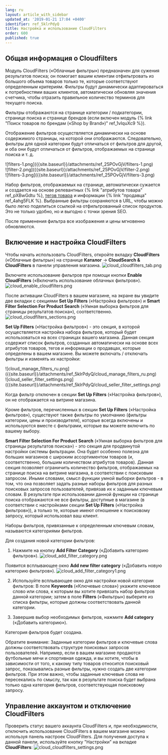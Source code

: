 ```yaml
---
lang: ru
layout: article_with_sidebar
updated_at: '2019-01-21 17:04 +0400'
identifier: ref_5klrPdyQ
title: Настройка и использование CloudFilters
order: 600
published: true
---
```

## Общая информация о Cloudfilters
Модуль CloudFilters («Облачные фильтры») предназначен для сужения результатов поиска; он помогает вашим клиентам отфильтровать из большого объема товаров только те, которые соответствуют определенным критериям. Фильтры будут динамически адаптироваться к потребностями ваших клиентов, автоматически обновляя значения счетчика, чтобы отразить правильное количество терминов для текущего поиска.

Фильтры отображаются на странице категории / подкатегории, странице поиска и странице брендов (если включен модуль {% link "Поиск товаров по брендам («Shop by Brand»)" ref_1vIquXc9 %}).

Отображение фильтров осуществляется динамически на основе содержимого страницы, на которой они отображаются. Следовательно, фильтры для одной категории будут отличаться от фильтров для другой, и оба они будут отличаться от фильтров, отображаемых на странице поиска и т. д.

<div class="ui stackable three column grid">
  <div class="column" markdown="span">![filters-1.png]({{site.baseurl}}/attachments/ref_25POvGjV/filters-1.png)</div>
  <div class="column" markdown="span">![filter-2.png]({{site.baseurl}}/attachments/ref_25POvGjV/filter-2.png)</div>
  <div class="column" markdown="span">![filters-3.png]({{site.baseurl}}/attachments/ref_25POvGjV/filters-3.png)</div>
</div>

Набор фильтров, отображаемых на странице, автоматически сужается и создается на основе релевантных {% link "атрибутов товара" ref_pXBwGdtu %}, [тегов товара](https://kb.x-cart.com/modules/product_tags.html) и информации {% link "продавца" ref_4ahg5FLK %}. Выбранные фильтры сохраняются в URL, чтобы можно было легко поделиться ссылкой на отфильтрованный список продуктов. Это не только удобно, но и выгодно с точки зрения SEO.

После применения фильтра все изображения и цены мгновенно обновляются.

## Включение и настройка CloudFilters
Чтобы начать использовать CloudFilters, откройте вкладку **CloudFilters** («Облачные фильтры») на странице **Каталог** -> **CloudSearch & CloudFilters** в панели управления магазина.
![cloud_cloudfilters_tab.png]({{site.baseurl}}/attachments/ref_5klrPdyQ/cloud_cloudfilters_tab.png)

Включите использование фильтров при помощи кнопки **Enable CloudFilters** («Включить использование облачных фильтров»).
![cloud_enable_cloudfilters.png]({{site.baseurl}}/attachments/ref_5klrPdyQ/cloud_enable_cloudfilters.png)

После активации CloudFilters в вашем магазине, на экране вы увидите две вкладки с секциями **Set Up Filters** («Настройка фильтров») и **Smart Filter Selection For Product Search** («Умная выборка фильтров для страницы результатов поиска»), соответственно.
![cloud_cloudfilters_sections.png]({{site.baseurl}}/attachments/ref_5klrPdyQ/cloud_cloudfilters_sections.png)

**Set Up Filters** («Настройка фильтров») - это секция, в которой осуществляется настройка набора фильтров, который будет использоваться на всех страницах вашего магазина. Данная секция содержит список фильтров, созданных автоматически на основе всех атрибутов товаров, тегов и информации о продавцах, которые определены в вашем магазине. Вы можете включать / отключать фильтры и изменять их настройки:

<div class="ui stackable two column grid">
  <div class="column" markdown="span">![cloud_manage_filters_ru.png]({{site.baseurl}}/attachments/ref_5klrPdyQ/cloud_manage_filters_ru.png)
</div>
  <div class="column" markdown="span">![cloud_seller_filter_settings.png]({{site.baseurl}}/attachments/ref_5klrPdyQ/cloud_seller_filter_settings.png)
</div>
</div>

Когда фильтр отключен в секции **Set Up Filters** («Настройка фильтров»), он не отображается на витрине магазина. 

Кроме фильтров, перечисленных в секции **Set Up Filters** («Настройка фильтров»), существуют также фильтры по умолчанию (фильтры категории, цены и производителя), которые всегда включены и используются вместе с фильтрами, которые вы можете включить по вашему выбору.

**Smart Filter Selection For Product Search** («Умная выборка фильтров для страницы результатов поиска») - это секция для продвинутой настройки системы фильтрации. Она будет особенно полезна для больших магазинов с широким ассортиментом товаров (и, соответственно, большим количеством атрибутов товаров). Данная секция позволяет ограничить количество фильтров, отображаемых на странице поиска на витрине магазина, в соответствии с поисковым запросом. Иными словами, смысл функции умной выборки фильтров - в том, что она позволяет задать разные наборы фильтров для разных поисковых запросов пользователей, привязав их к заданным ключевым словам. В результате при использовании данной функции на странице поиска отображаются не все фильтры, доступные в магазине (в соответствии с настройками секции **Set Up Filters** («Настройка фильтров»)), а только те, которые имеют отношение к поисковому запросу, который использовал ваш клиент.

Наборы фильтров, привязанные к определенным ключевым словам, называются категориями фильтров.

Для создания новой категории фильтров:

1. Нажмите на кнопку **Add Filter Category** («Добавить категорию фильтров»).
![cloud_add_filter_category.png]({{site.baseurl}}/attachments/ref_5klrPdyQ/cloud_add_filter_category.png)

Появится всплывающее окно **Add new filter category** («Добавить новую категорию фильтров»).
![cloud_add_filter_category1.png]({{site.baseurl}}/attachments/ref_5klrPdyQ/cloud_add_filter_category1.png)

2. Используйте всплывающее окно для настройки новой категории фильтров: 
   В поле **Keywords** («Ключевые слова») укажите ключевое слово или слова, к которым вы хотите привязать набор фильтров данной категории; затем в поле **Filters** («Фильтры») выберите из списка фильтры, которые должны соответствовать данной категории. 

3. Завершив выбор необходимых фильтров, нажмите **Add category** («Добавить категорию»).

Категория фильтров будет создана.

Обратите внимание: Заданные категории фильтров и ключевые слова должны соответствовать структуре поисковых запросов пользователей. Например, если в вашем магазине продаются футбольные мячи и спортивная одежда, и вы хотите, чтобы в зависимости от того, к какому типу товаров относится поисковый запрос, показывались разные фильтры, нужно создать две категории фильтров. При этом важно, чтобы заданные ключевые слова не пересекались по смыслу, так как в результате поиска будет выбрана только одна категория фильтров, соответствующая поисковому запросу.

## Управление аккаунтом и отключение CloudFilters
Проверить статус вашего аккаунта CloudFilters и, при необходимости, отключить использование CloudFilters в вашем магазине можно используя панель настроек CloudFilters. Для получения доступа к данной панели, используйте кнопку "Настройки" на вкладке **CloudFilters**:
![cloud_cloudfilters_settings.png]({{site.baseurl}}/attachments/ref_5klrPdyQ/cloud_cloudfilters_settings.png)
